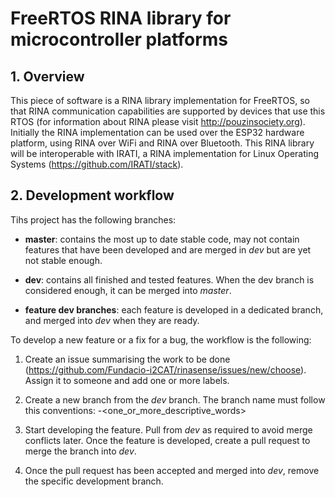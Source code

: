 FreeRTOS RINA library for microcontroller platforms
====

## 1. Overview
This piece of software is a RINA library implementation for FreeRTOS, 
so that RINA communication capabilities are supported by devices that 
use this RTOS (for information about RINA please visit 
http://pouzinsociety.org). Initially the RINA implementation can be used over the 
ESP32 hardware platform, using RINA over WiFi and RINA over Bluetooth.
This RINA library will be interoperable with IRATI, a RINA implementation
for Linux Operating Systems (https://github.com/IRATI/stack).

## 2. Development workflow
Tihs project has the following branches:

* **master**: contains the most up to date stable code, may not contain features 
that have been developed and are merged in *dev* but are yet not stable enough.

* **dev**: contains all finished and tested features. When the dev branch is 
considered enough, it can be merged into *master*.

* **feature dev branches**: each feature is developed in a dedicated branch, and 
merged into *dev* when they are ready.

To develop a new feature or a fix for a bug, the workflow is the following:

1. Create an issue summarising the work to be done (https://github.com/Fundacio-i2CAT/rinasense/issues/new/choose). 
Assign it to someone and add one or more labels.

2. Create a new branch from the *dev* branch. The branch name must follow this 
conventions: <issue number>-<one_or_more_descriptive_words>

3. Start developing the feature. Pull from *dev* as required to avoid merge 
conflicts later. Once the feature is developed, create a pull request to merge
the branch into *dev*.

4. Once the pull request has been accepted and merged into *dev*, remove the 
specific development branch.

